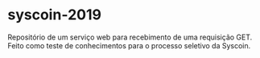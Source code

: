 # syscoin-2019
Repositório de um serviço web para recebimento de uma requisição GET. Feito como teste de conhecimentos para o processo seletivo da Syscoin.
